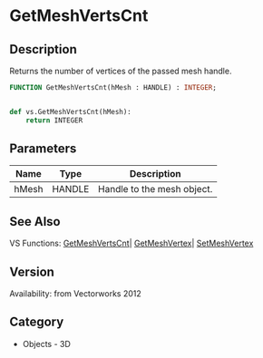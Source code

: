 # GetMeshVertsCnt

## Description
Returns the number of vertices of the passed mesh handle.

```pascal
FUNCTION GetMeshVertsCnt(hMesh : HANDLE) : INTEGER;
```

```python

def vs.GetMeshVertsCnt(hMesh):
    return INTEGER
```

## Parameters
|Name|Type|Description|
|---|---|---|
|hMesh|HANDLE|Handle to the mesh object.|

## See Also
VS Functions:
[GetMeshVertsCnt](GetMeshVertsCnt.md)| [GetMeshVertex](GetMeshVertex.md)| [SetMeshVertex](SetMeshVertex.md)

## Version
Availability: from Vectorworks 2012
## Category
* Objects - 3D

